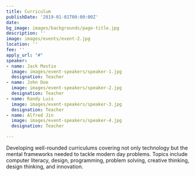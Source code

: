 ```yaml
---
title: Curriculum
publishDate: '2019-01-01T00:00:00Z'
date: 
bg_image: images/backgrounds/page-title.jpg
description: ''
image: images/events/event-2.jpg
location: ''
fee: ''
apply_url: "#"
speaker:
- name: Jack Mastio
  image: images/event-speakers/speaker-1.jpg
  designation: Teacher
- name: John Doe
  image: images/event-speakers/speaker-2.jpg
  designation: Teacher
- name: Randy Luis
  image: images/event-speakers/speaker-3.jpg
  designation: Teacher
- name: Alfred Jin
  image: images/event-speakers/speaker-4.jpg
  designation: Teacher

---
```

Developing well-rounded curriculums covering not only technology but the mental frameworks needed to tackle modern day problems. Topics include computer literacy, design, programming, problem solving, creative thinking, design thinking, and innovation.